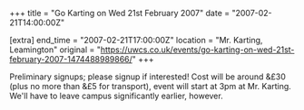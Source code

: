 +++
title = "Go Karting on Wed 21st February 2007"
date = "2007-02-21T14:00:00Z"

[extra]
end_time = "2007-02-21T17:00:00Z"
location = "Mr. Karting, Leamington"
original = "https://uwcs.co.uk/events/go-karting-on-wed-21st-february-2007-1474488989866/"
+++

Preliminary signups; please signup if interested\! Cost will be around &£30 (plus no more than &£5 for transport), event will start at 3pm at Mr. Karting. We'll have to leave campus significantly earlier, however.

